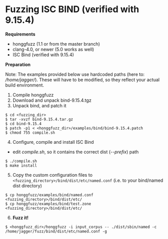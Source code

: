# Fuzzing ISC BIND (verified with 9.15.4) #

**Requirements**

  * honggfuzz (1.1 or from the master branch)
  * clang-4.0, or newer (5.0 works as well)
  * ISC Bind (verified with 9.15.4)

**Preparation**

Note: The examples provided below use hardcoded paths (here to: _/home/jagger/_). These will have to be modified, so they reflect your actual build environment.

1. Compile honggfuzz
2. Download and unpack bind-9.15.4.tgz
3. Unpack bind, and patch it

```shell
$ cd <fuzzing_dir>
$ tar -xvzf bind-9.15.4.tar.gz
$ cd bind-9.15.4
$ patch -p1 < <honggfuzz_dir>/examples/bind/bind-9.15.4.patch
$ chmod 755 compile.sh
```

4. Configure, compile and install ISC Bind

* edit _compile.sh_, so it contains the correct dist (_--prefix_) path

 ```shell
$ ./compile.sh
$ make install
 ```

5. Copy the custom configuration files to ```<fuzzing_directory>/bind/dist/etc/named.conf``` (i.e. to your bind/named dist directory)

```shell
$ cp honggfuzz/examples/bind/named.conf <fuzzing_directory>/bind/dist/etc/
$ cp honggfuzz/examples/bind/test.zone <fuzzing_directory>/bind/dist/etc/
 ```

6. **Fuzz it!**

```shell
$ <honggfuzz_dir>/honggfuzz -i input_corpus -- ./dist/sbin/named -c /home/jagger/fuzz/bind/dist/etc/named.conf -g
 ```
